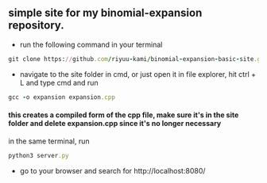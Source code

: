 ## simple site for my binomial-expansion repository.


- run the following command in your terminal
```ruby
git clone https://github.com/riyuu-kami/binomial-expansion-basic-site.git
```
- navigate to the site folder in cmd, or just open it in file explorer, hit ctrl + L and type cmd and run

```ruby
gcc -o expansion expansion.cpp
```

#### this creates a compiled form of the cpp file, make sure it's in the site folder and delete expansion.cpp since it's no longer necessary

in the same terminal, run
```ruby
python3 server.py
```
- go to your browser and search for http://localhost:8080/
